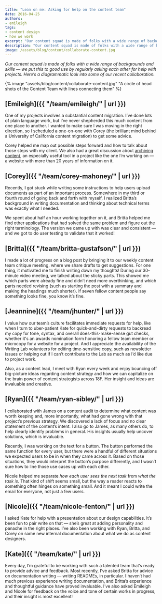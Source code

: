 ```yaml
---
title: "Lean on me: Asking for help on the content team"
date: 2016-04-25
authors:
- emileigh
tags:
- content design
- how we work
excerpt: "Our content squad is made of folks with a wide range of backgrounds and skills — we put this to good use by regularly asking each other for help with projects. Here’s a look into some of our recent collaboration. "
description: "Our content squad is made of folks with a wide range of backgrounds and skills — we put this to good use by regularly asking each other for help with projects. Here’s a look into some of our recent collaboration."
image: /assets/blog/content/collaborate-content.jpg
---
```


*Our content squad is made of folks with a wide range of backgrounds and
skills — we put this to good use by regularly asking each other for help
with projects. Here’s a diagrammatic look into some of our recent
collaboration.*

{% image "assets/blog/content/collaborate-content.jpg" "A circle of head shots of the Content Team with lines connecting them" %}

[Emileigh]({{ "/team/emileigh/" | url }})
------------------------------------------------

One of my projects involves a substantial content migration. I’ve done
lots of plain language work, but I’ve never shepherded this much content
from one place to another. I wanted to make sure I was moving in the
right direction, so I scheduled a one-on-one with Corey (the brilliant
mind behind a University of California content migration) to get some
advice.

Corey helped me map out possible steps forward and how to talk about
those steps with my client. We also had a great discussion about
[archiving
content](https://insidegovuk.blog.gov.uk/2015/03/12/gov-uk-now-has-an-archiving-policy/),
an especially useful tool in a project like the one I’m working on — a
website with more than 20 years of information on it.

[Corey]({{ "/team/corey-mahoney/" | url }})
--------------------------------------------------

Recently, I got stuck while writing some instructions to help users
upload documents as part of an important process. Somewhere in my third
or fourth round of going back and forth with myself, I realized Britta’s
background in writing documentation and thinking about technical terms
was exactly what I needed.

We spent about half an hour working together on it, and Britta helped me
find other applications that had solved the same problem and figure out
the right terminology. The version we came up with was clear and
consistent — and we got to do user testing to validate that it worked!

[Britta]({{ "/team/britta-gustafson/" | url }})
------------------------------------------------------

I made a lot of progress on a blog post by bringing it to our weekly
content team critique meeting, where we share drafts to get suggestions.
For one thing, it motivated me to finish writing down my thoughts!
During our 30-minute video meeting, we talked about the sticky parts.
This showed me which parts were already fine and didn’t need more
overthinking, and which parts needed revising (such as starting the post
with a summary and making the headings much shorter). If seven fellow
content people say something looks fine, you know it’s fine.

[Jeannine]({{ "/team/jhunter/" | url }})
-----------------------------------------------

I value how our team’s culture facilitates immediate requests for help,
like when I turn to uber-patient Kate for quick-and-dirty requests to
backread my copy for tone, syntax, and overall does-this-make-sense gut
checks, whether it's an awards nomination form honoring a fellow team
member or microcopy for a website for a project. And I appreciate the
availability of the Writing Lab volunteers for editing time-sensitive
copy, such as newsletter issues or helping out if I can’t contribute to
the Lab as much as I’d like due to project work.

Also, as a content lead, I meet with Ryan every week and enjoy bouncing
off big-picture ideas regarding content strategy and how we can
capitalize on the brain power of content strategists across 18F. Her
insight and ideas are invaluable and creative.

[Ryan]({{ "/team/ryan-sibley/" | url }})
-----------------------------------------------

I collaborated with James on a content audit to determine what content
was worth keeping and, more importantly, what had gone wrong with that
project’s previous strategy. We discovered a lack of focus and no clear
statement of the content’s intent. I also go to James, as many others
do, to help clearly identify problems in general. His insights usually
help uncover solutions, which is invaluable.

Recently, I was working on the text for a button. The button performed
the same function for every user, but there were a handful of different
situations we expected users to be in when they came across it. Based on
those situations, they would interpret the button’s purpose differently,
and I wasn’t sure how to line those use cases up with each other.

Nicole helped me separate *how each user sees the next task* from *what
the task is*. That kind of shift seems small, but the way a reader
reacts to something often hinges on something small. And it meant I
could write the email for everyone, not just a few users.

[Nicole]({{ "/team/nicole-fenton/" | url }})
---------------------------------------------------

I asked Kate for help with a presentation about our design capabilities.
It’s been fun to pair write on that — she’s great at adding personality
and panache in the right places. I’ve also been working with Ryan,
Britta, and Corey on some new internal documentation about what we do as
content designers.

[Kate]({{ "/team/kate/" | url }})
----------------------------------------

Every day, I’m grateful to be working with such a talented team that’s
ready to provide advice and feedback. Most recently, I’ve asked Britta
for advice on documentation writing — writing READMEs, in particular. I
haven’t had much previous experience writing documentation, and Britta’s
experience and thoughtful guidance have proved invaluable. I’ve also
asked Emileigh and Nicole for feedback on the voice and tone of certain
works in progress, and their insight is most excellent!
